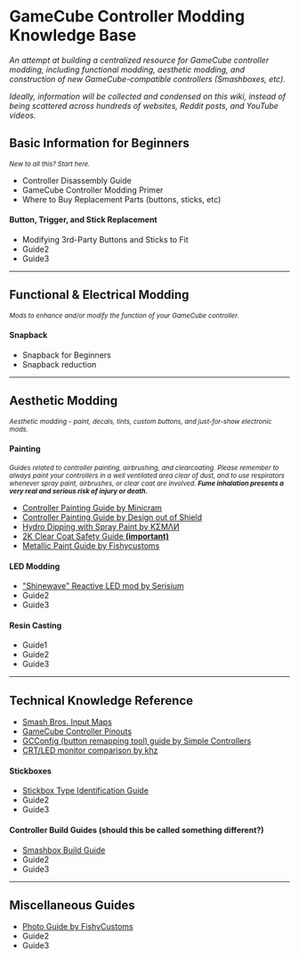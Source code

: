 # GameCube Controller Modding Knowledge Base

*An attempt at building a centralized resource for GameCube controller modding, including functional modding, aesthetic modding, and construction of new GameCube-compatible controllers (Smashboxes, etc).*

*Ideally, information will be collected and condensed on this wiki, instead of being scattered across hundreds of websites, Reddit posts, and YouTube videos.*

## Basic Information for Beginners

<sup><em>New to all this? Start here.</em></sup>

* Controller Disassembly Guide
* GameCube Controller Modding Primer
* Where to Buy Replacement Parts (buttons, sticks, etc)

#### Button, Trigger, and Stick Replacement

* Modifying 3rd-Party Buttons and Sticks to Fit
* Guide2
* Guide3

***

## Functional & Electrical Modding

<sup><em>Mods to enhance and/or modify the function of your GameCube controller.</em></sup>

#### Snapback

* Snapback for Beginners
* Snapback reduction

***

## Aesthetic Modding

<sup><em>Aesthetic modding - paint, decals, tints, custom buttons, and just-for-show electronic mods.</em></sup>

#### Painting

<sup><em>Guides related to controller painting, airbrushing, and clearcoating. Please remember to always paint your controllers in a well ventilated area clear of dust, and to use respirators whenever spray paint, airbrushes, or clear coat are involved. <strong>Fume inhalation presents a very real and serious risk of injury or death.</strong></em></sup>

* [Controller Painting Guide by Minicram](https://docs.google.com/document/d/1pBlFABRQOmNGjL8D6rAbO7hwa_dI0mxpK7HNBUmTRew/edit)
* [Controller Painting Guide by Design out of Shield]()
* [Hydro Dipping with Spray Paint by ΚΣϺΛИ](https://docs.google.com/document/d/1AiaCoKLVeI0blwRUUU5oJuDHAQsfg5fuZVzIX8Cpul4/edit#heading=h.oam3yp67cqvn)
* [2K Clear Coat Safety Guide **(important)**](https://docs.google.com/document/d/13aNeXXbrsHRQ14O4L9qJy682otQVSmGREF5aQ1I-I9I/edit)
* [Metallic Paint Guide by Fishycustoms](https://docs.google.com/document/d/1h-n-luKojTQllxHT7LZWJOR5B7lYGxNaIq3S75lOrP0/edit)

#### LED Modding

* ["Shinewave" Reactive LED mod by Serisium](http://electricexploits.net/shinewave/)
* Guide2
* Guide3

#### Resin Casting

* Guide1
* Guide2
* Guide3

***

## Technical Knowledge Reference

* [Smash Bros. Input Maps](https://docs.google.com/spreadsheets/d/1Zh0kDLW4w_Dzv8uz1IYM3mewAmKSl4c-qhRbKXpUM_U/edit#gid=0)
* [GameCube Controller Pinouts](https://docs.google.com/spreadsheets/d/1X-F21F838uQRCuYsc7nQoAv6I2dchvXtBSNTf-ZOc9M/edit#gid=0)
* [GCConfig (button remapping tool) guide by Simple Controllers](https://docs.google.com/document/d/1KZrORDtJBuovVAHRZjteRitBKkwibZOc7VW0PdGedEk/edit)
* [CRT/LED monitor comparison by khz](https://docs.google.com/document/d/1-Yyda028vIsh8OIp6I7d4AJssCsF_Tm4rByoCIzyVoc/edit)

#### Stickboxes

* [Stickbox Type Identification Guide](https://docs.google.com/document/d/1ZDnnRmYGhKrsHwSEAL-PmC0uRXkMTZtGtsDU-Qi3-5U/edit)
* Guide2
* Guide3

#### Controller Build Guides (should this be called something different?)

* [Smashbox Build Guide](https://docs.google.com/document/d/1ndV4E_w2ThAv9LpbjEzRDWwMj0uBWB9YqbvkHV35X5w/edit)
* Guide2
* Guide3

***

## Miscellaneous Guides

* [Photo Guide by FishyCustoms](https://docs.google.com/document/d/1EJ7ahrJYcyTDm21T9rPnfEdSg7uhigToSZP_k-buXIw/edit)
* Guide2
* Guide3